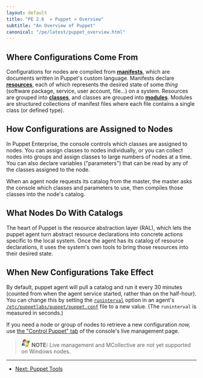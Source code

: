 ```yaml
---
layout: default
title: "PE 2.6  » Puppet » Overview"
subtitle: "An Overview of Puppet"
canonical: "/pe/latest/puppet_overview.html"
---
```


<!-- todo we could use something talking about what declarative configuration management is. -->

Where Configurations Come From
-----

Configurations for nodes are compiled from [**manifests**](/learning/manifests.html), which are documents written in Puppet's custom language. Manifests declare [**resources**](/learning/ral.html), each of which represents the desired state of some _thing_ (software package, service, user account, file...) on a system. Resources are grouped into [**classes**](/learning/modules1.html#classes), and classes are grouped into [**modules**](/learning/modules1.html#modules). Modules are structured collections of manifest files where each file contains a single class (or defined type). 


How Configurations are Assigned to Nodes
-----

In Puppet Enterprise, the console controls which classes are assigned to nodes. You can assign classes to nodes individually, or you can collect nodes into groups and assign classes to large numbers of nodes at a time. You can also declare variables ("parameters") that can be read by any of the classes assigned to the node.

When an agent node requests its catalog from the master, the master asks the console which classes and parameters to use, then compiles those classes into the node's catalog.

What Nodes Do With Catalogs
-----

The heart of Puppet is the resource abstraction layer (RAL), which lets the puppet agent turn abstract resource declarations into concrete actions specific to the local system. Once the agent has its catalog of resource declarations, it uses the system's own tools to bring those resources into their desired state. 

When New Configurations Take Effect
-----

By default, puppet agent will pull a catalog and run it every 30 minutes (counted from when the agent service started, rather than on the half-hour). You can change this by setting the [`runinterval`](/references/2.7.6/configuration.html#runinterval) option in an agent's [`/etc/puppetlabs/puppet/puppet.conf`](/guides/configuring.html) file to a new value. (The `runinterval` is measured in seconds.)

If you need a node or group of nodes to retrieve a new configuration _now,_ use [the "Control Puppet" tab](./console_live_puppet.html) of the console's live management page. 

> ![windows-only](./images/windows-logo-small.jpg) **NOTE:** Live management and MCollective are not yet supported on Windows nodes.

* * * 

- [Next: Puppet Tools](./puppet_tools.html)